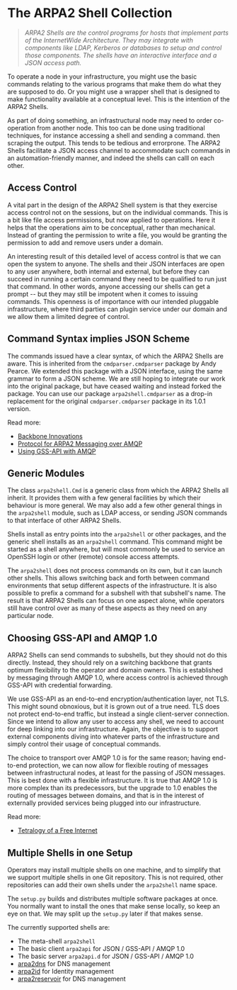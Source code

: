 # The ARPA2 Shell Collection

> *ARPA2 Shells are the control programs for hosts that implement
> parts of the InternetWide Architecture.  They may integrate with
> components like LDAP, Kerberos or databases to setup and control 
> those components.  The shells have an interactive interface and
> a JSON access path.*

To operate a node in your infrastructure, you might use the basic
commands relating to the various programs that make them do what
they are supposed to do.  Or you might use a wrapper shell that
is designed to make functionality available at a conceptual level.
This is the intention of the ARPA2 Shells.

As part of doing something, an infrastructural node may need to
order co-operation from another node.  This too can be done using
traditional techniques, for instance accessing a shell and sending
a command. then scraping the output.  This tends to be tedious and
errorprone.  The ARPA2 Shells facilitate a JSON access channel to
accommodate such commands in an automation-friendly manner, and
indeed the shells can calll on each other.


## Access Control

A vital part in the design of the ARPA2 Shell system is that they
exercise access control not on the sessions, but on the individual
commands.  This is a bit like file access permissions, but now
applied to operations.  Here it helps that the operations aim to
be conceptual, rather than mechanical.  Instead of granting the
permission to write a file, you would be granting the permission
to add and remove users under a domain.

An interesting result of this detailed level of access control is
that we can open the system to anyone.  The shells and their JSON
interfaces are open to any user anywhere, both internal and external,
but before they can succeed in running a certain command they need
to be qualified to run just that command.  In other words, anyone
accessing our shells can get a prompt -- but they may still be
impotent when it comes to issuing commands.  This openness is of
importance with our intended pluggable infrastructure, where
third parties can plugin service under our domain and we allow
them a limited degree of control.


## Command Syntax implies JSON Scheme

The commands issued have a clear syntax, of which the ARPA2 Shells
are aware.  This is inherited from the `cmdparser.cmdparser` package
by Andy Pearce.  We extended this package with a JSON interface,
using the same grammar to form a JSON scheme.  We are still hoping
to integrate our work into the original package, but have ceased
waiting and instead forked the package.  You can use our package
`arpa2shell.cmdparser` as a drop-in replacement for the original
`cmdparser.cmdparser` package in its 1.0.1 version.

Read more:

  * [Backbone Innovations](http://internetwide.org/blog/2018/11/22/backbone-innovations.html)
  * [Protocol for ARPA2 Messaging over AMQP](PROTOCOL.MD)
  * [Using GSS-API with AMQP](GSS-API.MD)


## Generic Modules

The class `arpa2shell.Cmd` is a generic class from which the
ARPA2 Shells all inherit.  It provides them with a few general
facilities by which their behaviour is more general.  We may
also add a few other general things in the `arpa2shell` module,
such as LDAP access, or sending JSON commands to that interface
of other ARPA2 Shells.

Shells install as entry points into the `arpa2shell` or other
packages, and the generic shell installs as an `arpa2shell`
command.  This command might be started as a shell anywhere,
but will most commonly be used to service an OpenSSH login
or other (remote) console access attempts.

The `arpa2shell` does not process commands on its own, but it
can launch other shells.  This allows switching back and forth
between command environments that setup different aspects of
the infrastructure.  It is also possible to prefix a command
for a subshell with that subshell's name.  The result is that
ARPA2 Shells can focus on one aspect alone, while operators
still have control over as many of these aspects as they need
on any particular node.


## Choosing GSS-API and AMQP 1.0

ARPA2 Shells can send commands to subshells, but they should
not do this directly.  Instead, they should rely on a switching
backbone that grants optimum flexibility to the operator and
domain owners.  This is established by messaging through AMQP 1.0,
where access control is achieved through GSS-API with credential
forwarding.

We use GSS-API as an end-to-end encryption/authentication layer,
not TLS.  This might sound obnoxious, but it is grown out of a
true need.  TLS does not protect end-to-end traffic, but instead
a single client-server connection.  Since we intend to allow any
user to access any shell, we need to account for deep linking into
our infrastructure.  Again, the objective is to support external
components diving into whatever parts of the infrastructure and
simply control their usage of conceptual commands.

The choice to transport over AMQP 1.0 is for the same reason;
having end-to-end protection, we can now allow for flexible
routing of messages between infrastructural nodes, at least
for the passing of JSON messages.  This is best done with a
flexible infrastructure.  It is true that AMQP 1.0 is more
complex than its predecessors, but the upgrade to 1.0 enables
the routing of messages between domains, and that is in the
interest of externally provided services being plugged into
our infrastructure.

Read more:

  * [Tetralogy of a Free Internet](http://internetwide.org/blog/2016/06/24/iwo-phases.html)


## Multiple Shells in one Setup

Operators may install multiple shells on one machine, and
to simplify that we support multiple shells in one Git repository.
This is not required, other repositories can add their own shells
under the `arpa2shell` name space.

The `setup.py` builds and distributes multiple software
packages at once.  You normally want to install the ones that
make sense locally, so keep an eye on that.  We may split up
the `setup.py` later if that makes sense.

The currently supported shells are:

  * The meta-shell `arpa2shell`
  * The basic client `arpa2api` for JSON / GSS-API / AMQP 1.0
  * The basic server `arpa2api.d` for JSON / GSS-API / AMQP 1.0
  * [arpa2dns](src/arpa2dns/README.MD) for DNS management
  * [arpa2id](src/arpa2id/README.MD) for Identity management
  * [arpa2reservoir](src/arpa2dns/README.MD) for DNS management
